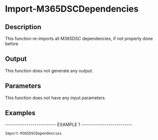 ﻿# Import-M365DSCDependencies

## Description

This function re-imports all M365DSC dependencies, if not properly done before

## Output

This function does not generate any output.

## Parameters

This function does not have any input parameters.
## Examples

-------------------------- EXAMPLE 1 --------------------------

`Import-M365DSCDependencies`



